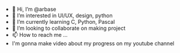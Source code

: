 - 👋 Hi, I’m @arbase
- 👀 I’m interested in UI/UX, design, python
- 🌱 I’m currently learning C, Python, Pascal
- 💞️ I’m looking to collaborate on making project
- 📫 How to reach me ...
- I'm gonna make video about my progress on my youtube channel

<!---
arbase/arbase is a ✨ special ✨ repository because its `README.md` (this file) appears on your GitHub profile.
You can click the Preview link to take a look at your changes.
--->
